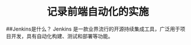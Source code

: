<p>
<h1 align='center'>记录前端自动化的实施</h1>    
</p>

##Jenkins是什么？
Jenkins 是一款业界流行的开源持续集成工具，广泛用于项目开发，具有自动化构建、测试和部署等功能。
